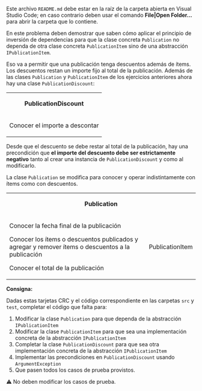 Este archivo `README.md` debe estar en la raíz de la carpeta abierta en Visual Studio Code; en caso contrario deben usar el comando **File|Open Folder...** para abrir la carpeta que lo contiene.

En este problema deben demostrar que saben cómo aplicar el principio de inversión de dependencias para que la clase concreta `Publication` no dependa de otra clase concreta `PublicationItem` sino de una abstracción `IPublicationItem`.

Eso va a permitir que una publicación tenga descuentos además de ítems. Los descuentos restan un importe fijo al total de la publicación. Además de las clases `Publication` y `PublicationItem` de los ejercicios anteriores ahora hay una clase `PublicationDiscount`:

<table id="card">
    <tr>
        <td align="center" colspan="2">
            <p><b>PublicationDiscount</b></p>
        </td>
    </tr>
    <tr>
        <td>
            <p>Conocer el importe a descontar</p>
        </td>
    </tr>
</table>

Desde que el descuento se debe restar al total de la publicación, hay una precondición que **el importe del descuento debe ser estrictamente negativo** tanto al crear una instancia de `PublicationDiscount` y como al modificarlo.

La clase `Publication` se modifica para conocer y operar indistintamente con ítems como con descuentos.

<table id="card">
    <tr>
        <td align="center" colspan="2">
            <p><b>Publication</b></p>
        </td>
    </tr>
    <tr>
        <td>
            <p>Conocer la fecha final de la publicación</p>
            <p>Conocer los ítems o descuentos publicados y agregar y remover ítems o descuentos a la publicación</p>
            <p>Conocer el total de la publicación</p>
        </td>
        <td>
            <p>PublicationItem</p>
        </td>
    </tr>
</table>

**Consigna:**

Dadas estas tarjetas CRC y el código correspondiente en las carpetas `src` y `test`, completar el código que falta para:

1. Modificar la clase `Publication` para que dependa de la abstracción `IPublicationItem`
2. Modificar la clase `PublicationItem` para que sea una implementación concreta de la abstracción `IPublicationItem`
3. Completar la clase `PublicationDiscount` para que sea otra implementación concreta de la abstracción `IPublicationItem`
4. Implementar las precondiciones en `PublicationDiscount` usando `ArgumentException`
5. Que pasen todos los casos de prueba provistos.

⚠️ No deben modificar los casos de prueba.